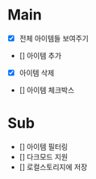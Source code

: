 # Main
- [x] 전체 아이템들 보여주기
- [] 아이템 추가
- [x] 아이템 삭제
- [] 아이템 체크박스

# Sub
- [] 아이템 필터링
- [] 다크모드 지원
- [] 로컬스토리지에 저장